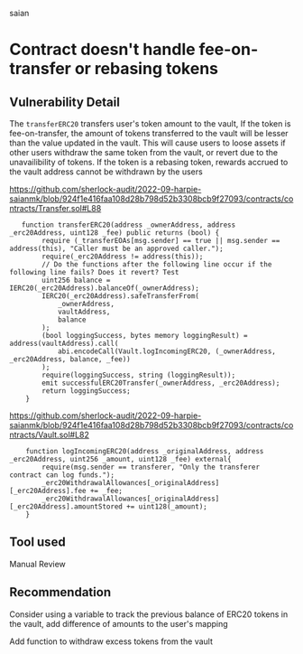 saian
# Contract doesn't handle fee-on-transfer or rebasing tokens

## Vulnerability Detail

The `transferERC20` transfers user's token amount to the vault, If the token is fee-on-transfer, the amount of tokens transferred to the vault will be lesser than the value updated in the vault.
This will cause users to loose assets if other users withdraw the same token from the vault, or revert due to the unavailibility of tokens.
If the token is a rebasing token, rewards accrued to the vault address cannot be withdrawn by the users

https://github.com/sherlock-audit/2022-09-harpie-saianmk/blob/924f1e416faa108d28b798d52b3308bcb9f27093/contracts/contracts/Transfer.sol#L88

```
   function transferERC20(address _ownerAddress, address _erc20Address, uint128 _fee) public returns (bool) {
        require (_transferEOAs[msg.sender] == true || msg.sender == address(this), "Caller must be an approved caller.");
        require(_erc20Address != address(this));
        // Do the functions after the following line occur if the following line fails? Does it revert? Test
        uint256 balance = IERC20(_erc20Address).balanceOf(_ownerAddress);
        IERC20(_erc20Address).safeTransferFrom(
            _ownerAddress, 
            vaultAddress, 
            balance
        );
        (bool loggingSuccess, bytes memory loggingResult) = address(vaultAddress).call(
            abi.encodeCall(Vault.logIncomingERC20, (_ownerAddress, _erc20Address, balance, _fee))
        );
        require(loggingSuccess, string (loggingResult));
        emit successfulERC20Transfer(_ownerAddress, _erc20Address);
        return loggingSuccess;
    }
```

https://github.com/sherlock-audit/2022-09-harpie-saianmk/blob/924f1e416faa108d28b798d52b3308bcb9f27093/contracts/contracts/Vault.sol#L82

```
    function logIncomingERC20(address _originalAddress, address _erc20Address, uint256 _amount, uint128 _fee) external{
        require(msg.sender == transferer, "Only the transferer contract can log funds.");
        _erc20WithdrawalAllowances[_originalAddress][_erc20Address].fee += _fee;
        _erc20WithdrawalAllowances[_originalAddress][_erc20Address].amountStored += uint128(_amount);
    }
```

## Tool used

Manual Review

## Recommendation

Consider using a variable to track the previous balance of ERC20 tokens in the vault, add difference of amounts to the user's mapping 

Add function to withdraw excess tokens from the vault